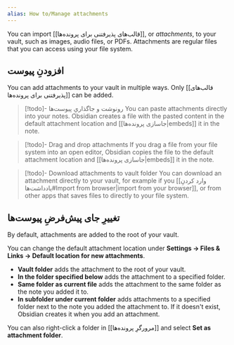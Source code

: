 ```yaml
---
alias: How to/Manage attachments
---
```


You can import [[قالب‌های پذیرفتنی برای پرونده‌ها]], or _attachments_, to your vault, such as images, audio files, or PDFs. Attachments are regular files that you can access using your file system.

## افزودنِ پیوست

You can add attachments to your vault in multiple ways. Only [[قالب‌های پذیرفتنی برای پرونده‌ها]] can be added.

> [!todo]- رونوشت و جاگذاریِ پیوست‌ها
> You can paste attachments directly into your notes. Obsidian creates a file with the pasted content in the default attachment location and [[جاسازی پرونده‌ها|embeds]] it in the note.

> [!todo]- Drag and drop attachments
> If you drag a file from your file system into an open editor, Obsidian copies the file to the default attachment location and [[جاسازی پرونده‌ها|embeds]] it in the note.

 > [!todo]- Download attachments to vault folder
 > You can download an attachment directly to your vault, for example if you  [[وارد کردنِ یادداشت‌ها#Import from browser|import from your browser]], or from other apps that saves files to directly to your file system.

## تغییرِ جای پیش‌فرضِ پیوست‌ها

By default, attachments are added to the root of your vault.

You can change the default attachment location under **Settings → Files & Links → Default location for new attachments**.

- **Vault folder** adds the attachment to the root of your vault.
- **In the folder specified below** adds the attachment to a specified folder.
- **Same folder as current file** adds the attachment to the same folder as the note you added it to.
- **In subfolder under current folder** adds attachments to a specified folder next to the note you added the attachment to. If it doesn't exist, Obsidian creates it when you add an attachment.

You can also right-click a folder in [[مرورگرِ پرونده‌ها]] and select **Set as attachment folder**.
